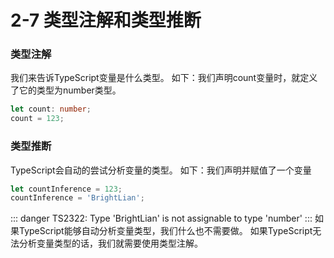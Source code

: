 # 2-7 类型注解和类型推断
### 类型注解
我们来告诉TypeScript变量是什么类型。
如下：我们声明count变量时，就定义了它的类型为number类型。
```typescript
let count: number;
count = 123;
```

### 类型推断
TypeScript会自动的尝试分析变量的类型。
如下：我们声明并赋值了一个变量
```typescript
let countInference = 123;
countInference = 'BrightLian';
```
::: danger
TS2322: Type 'BrightLian' is not assignable to type 'number'
:::
如果TypeScript能够自动分析变量类型，我们什么也不需要做。
如果TypeScript无法分析变量类型的话，我们就需要使用类型注解。
